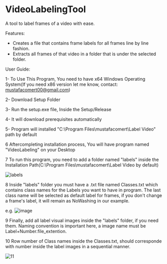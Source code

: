 # VideoLabelingTool

A tool to label frames of a video with ease.

Features:
* Creates a file that contains frame labels for all frames line by line fashion.
* Extracts all frames of that video in a folder that is under the selected folder.  

User Guide:

1- To Use This Program, You need to have x64 Windows Operating System(If you need x86 version let me know, contact: mustafacomert00@gmail.com)

2- Download Setup Folder

3- Run the setup.exe file, Inside the Setup/Release

4- It will download prerequisites automatically

5- Program will installed "C:\Program Files\mustafacomert\Label Video" path by default

6 Aftercompleting installation process, You will have program named "VideoLabeling" on your Desktop

7 To run this program, you need to add a folder named "labels" inside the Installation Path(C:\Program Files\mustafacomert\Label Video by default)

![labels](https://user-images.githubusercontent.com/23137105/123961440-07532a00-d9b9-11eb-8de9-537f91f87cb6.png)

8 Inside "labels" folder you must have a .txt file named Classes.txt which contains class names for the Labels you want to have in program. The last class name will be selected as default label for frames, if you don't change a frame's label, it will remain as NoWashing in our example. 

e.g.
![image](https://user-images.githubusercontent.com/23137105/123960559-1a192f00-d9b8-11eb-8173-4afca03c4fa3.png)

9 Finally, add all label visual images inside the "labels" folder, if you need them. Naming convention is important here, a image name must be Label+Number.file_extention.

10 Row number of Class names inside the Classes.txt, should corresponde with number inside the label images in a sequential manner.

![11](https://user-images.githubusercontent.com/23137105/123962908-9d3b8480-d9ba-11eb-8dcc-bc1962bcd17c.png)

